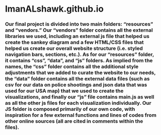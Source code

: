 # ImanALshawk.github.io

### Our final project is divided into two main folders: “resources” and “vendors.” Our “vendors” folder contains all the external libraries we used, including an external js file that helped us create the sankey diagram and a few HTML/CSS files that helped us create our overall website structure (i.e. styled navigation bars, sections, etc.). As for our “resources” folder, it contains “css”, “data”, and “js” folders. As implied from the names, the “css” folder contains all the additional style adjustments that we added to curate the website to our needs, the “data” folder contains all the external data files (such as csv for our data on police shootings and json data that was used for our USA map) that we used to create the visualizations, and finally our “js” file contains main.js as well as all the other js files for each visualization individually. Our JS folder is composed primarily of our own code, with inspiration for a few external functions and lines of codes from other online sources (all are cited in comments within the files).


